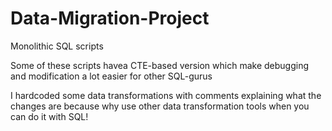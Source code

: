 # Data-Migration-Project
Monolithic SQL scripts

Some of these scripts havea CTE-based version which make debugging and modification a lot easier for other SQL-gurus

I hardcoded some data transformations with comments explaining what the changes are because why use other data transformation tools when you can do it with SQL!
